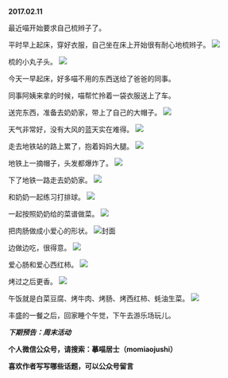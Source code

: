 
          
**2017.02.11**

最近喵开始要求自己梳辫子了。

平时早上起床，穿好衣服，自己坐在床上开始很有耐心地梳辫子。
![](http://wx3.sinaimg.cn/large/627d9660ly1fcmkjvz1fbj20yg0mzgq1.jpg)


梳的小丸子头。
![](http://wx3.sinaimg.cn/large/627d9660ly1fcmkjwe6vkj20yg0mz0we.jpg)


今天一早起床，好多喵不用的东西送给了爸爸的同事。

同事阿姨来拿的时候，喵帮忙拎着一袋衣服送上了车。

送完东西，准备去奶奶家，带上了自己的大帽子。
![](http://wx3.sinaimg.cn/large/627d9660ly1fcmkju2qgqj20yg0mzacd.jpg)


天气非常好，没有大风的蓝天实在难得。
![](http://wx3.sinaimg.cn/large/627d9660ly1fcmkjw719wj20yg0mzqa0.jpg)


走去地铁站的路上累了，抱着妈妈大腿。
![](http://wx3.sinaimg.cn/large/627d9660ly1fcmkjtqq62j20yg0mztg1.jpg)


地铁上一摘帽子，头发都爆炸了。
![](http://wx3.sinaimg.cn/large/627d9660ly1fcmkjtit0xj20yg0mzq79.jpg)


下了地铁一路走去奶奶家。
![](http://wx3.sinaimg.cn/large/627d9660ly1fcmkjvc31xj20yg0mzwjw.jpg)


和奶奶一起练习打排球。
![](http://wx3.sinaimg.cn/large/627d9660ly1fcmkjv6hzbj20yg0mz77z.jpg)


一起按照奶奶给的菜谱做菜。
![](http://wx3.sinaimg.cn/large/627d9660ly1fcmkjvsmydj20yg0mzn0j.jpg)


把肉肠做成小爱心的形状。
![](http://wx3.sinaimg.cn/large/627d9660ly1fcmkjunbgvj20yg0mz0vq.jpg)封面


边做边吃，很得意。
![](http://wx3.sinaimg.cn/large/627d9660ly1fcmkjvj8gvj20yg0mzjtz.jpg)


爱心肠和爱心西红柿。
![](http://wx3.sinaimg.cn/large/627d9660ly1fcmkjuwcwoj20yg0mzjv5.jpg)


烤过之后更香。
![](http://wx3.sinaimg.cn/large/627d9660ly1fcmkjuakn8j20yg0mzadp.jpg)


午饭就是白菜豆腐、烤牛肉、烤肠、烤西红柿、蚝油生菜。
![](http://wx3.sinaimg.cn/large/627d9660ly1fcmkjugjxtj20yg0mzwjn.jpg)


丰盛的一餐之后，回家睡个午觉，下午去游乐场玩儿。


***下期预告：周末活动***


**个人微信公众号，请搜索：摹喵居士（momiaojushi）**

**喜欢作者写写哪些话题，可以公众号留言**

        